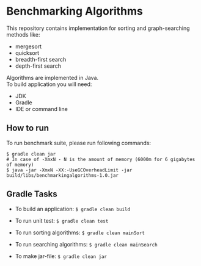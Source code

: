 # Benchmarking Algorithms

This repository contains implementation for sorting and graph-searching methods like:
* mergesort
* quicksort
* breadth-first search
* depth-first search

Algorithms are implemented in Java.  
To build application you will need:
* JDK 
* Gradle
* IDE or command line

## How to run
To run benchmark suite, please run following commands:
```
$ gradle clean jar
# In case of -XmxN - N is the amount of memory (6000m for 6 gigabytes of memory)
$ java -jar -XmxN -XX:-UseGCOverheadLimit -jar build/libs/benchmarkingalgorithms-1.0.jar
```

## Gradle Tasks

* To build an application:
`$ gradle clean build`

* To run unit test:
`$ gradle clean test`

* To run sorting algorithms:
`$ gradle clean mainSort`

* To run searching algorithms:
`$ gradle clean mainSearch`

* To make jar-file:
`$ gradle clean jar`

